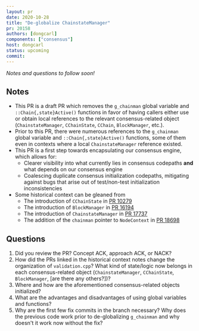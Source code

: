 ```yaml
---
layout: pr
date: 2020-10-28
title: "De-globalize ChainstateManager"
pr: 20158
authors: [dongcarl]
components: ["consensus"]
host: dongcarl
status: upcoming
commit:
---
```


_Notes and questions to follow soon!_

## Notes
    
- This PR is a draft PR which removes the `g_chainman` global variable and
  `::Chain{,state}Active()` functions in favor of having callers either use or
  obtain local references to the relevant consensus-related object
  (`ChainstateManager`, `CChainState`, `CChain`, `BlockManager`, etc.).
- Prior to this PR, there were numerous references to the `g_chainman` global
  variable and `::Chain{,state}Active()` functions, some of them even in
  contexts where a local `ChainstateManager` reference existed.
- This PR is a first step towards encapsulating our consensus engine, which
  allows for:
	- Clearer visibility into what currently lies in consensus codepaths **and**
      what depends on our consensus engine
	- Coalescing duplicate consensus initialization codepaths, mitigating
      against bugs that arise out of test/non-test initialization
      inconsistencies
- Some historical context can be gleaned from
	- The introduction of `CChainState` in [PR
      10279](https://github.com/bitcoin/bitcoin/pull/10279)
	- The introduction of `BlockManager` in [PR
      16194](https://github.com/bitcoin/bitcoin/pull/16194)
	- The introduction of `ChainstateManager` in [PR
      17737](https://github.com/bitcoin/bitcoin/pull/17737)
	- The addition of the `chainman` pointer to `NodeContext` in [PR
      18698](https://github.com/bitcoin/bitcoin/pull/18698)

## Questions

1. Did you review the PR? Concept ACK, approach ACK, or NACK?
1. How did the PRs linked in the historical context notes change the
   organization of `validation.cpp`? What kind of state/logic now belongs in
   each consensus-related object (`ChainstateManager`, `CChainState`,
   `BlockManager`, [are there any others?])?
1. Where and how are the aforementioned consensus-related objects initialized?
1. What are the advantages and disadvantages of using global variables and
   functions?
1. Why are the first few fix commits in the branch necessary? Why does the
   previous code work prior to de-globalizing `g_chainman` and why doesn't it
   work now without the fix?

<!-- TODO: After meeting, uncomment and add meeting log between the irc tags
## Meeting Log

{% irc %}
{% endirc %}
-->
